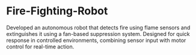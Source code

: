 # Fire-Fighting-Robot
Developed an autonomous robot that detects fire using flame sensors and extinguishes it using a fan-based suppression system. Designed for quick response in controlled environments, combining sensor input with motor control for real-time action.

